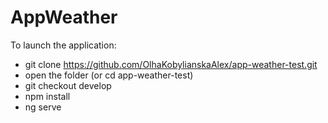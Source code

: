 # AppWeather

To launch the application:

- git clone https://github.com/OlhaKobylianskaAlex/app-weather-test.git
- open the folder (or cd app-weather-test)
- git checkout develop
- npm install
- ng serve
